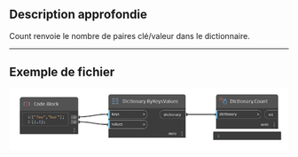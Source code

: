 ## Description approfondie
Count renvoie le nombre de paires clé/valeur dans le dictionnaire.
___
## Exemple de fichier

![Count](./DesignScript.Builtin.Dictionary.Count_img.jpg)

